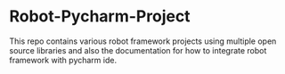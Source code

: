 # Robot-Pycharm-Project
This repo contains various robot framework projects using multiple open source libraries and also the documentation for how to integrate robot framework with pycharm ide.
